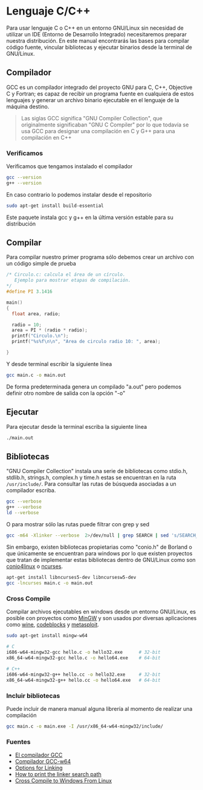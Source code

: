 # Lenguaje C/C++

Para usar lenguaje C o C++ en un entorno GNU/Linux sin necesidad de utilizar un IDE (Entorno de Desarrollo Integrado) necesitaremos preparar nuestra distribución. En este manual encontrarás las bases para compilar código fuente, vincular bibliotecas y ejecutar binarios desde la terminal de GNU/Linux.

## Compilador 

GCC es un compilador integrado del proyecto GNU para C, C++, Objective C y Fortran; es capaz de recibir un programa fuente en cualquiera de estos lenguajes y generar un archivo binario ejecutable en el lenguaje de la máquina destino.

> Las siglas GCC significa "GNU Compiler Collection", que originalmente significaban "GNU C Compiler" por lo que todavía se usa GCC para designar una compilación en C y G++ para una compilación en C++

### Verificamos

Verificamos que tengamos instalado el compilador

```sh
gcc --version
g++ --version
```

En caso contrario lo podemos instalar desde el repositorio

```sh
sudo apt-get install build-essential
```

Este paquete instala gcc y g++ en la última versión estable para su distribución

## Compilar

Para compilar nuestro primer programa sólo debemos crear un archivo con un código simple de prueba

```c
/* Circulo.c: calcula el área de un círculo.
   Ejemplo para mostrar etapas de compilación.
*/
#define PI 3.1416

main()
{
  float area, radio;

  radio = 10;
  area = PI * (radio * radio);
  printf("Circulo.\n");
  printf("%s%f\n\n", "Area de circulo radio 10: ", area);

}
```

Y desde terminal escribir la siguiente línea

```sh
gcc main.c -o main.out
```

De forma predeterminada genera un compilado "a.out" pero podemos definir otro nombre de salida con la opción "-o"

## Ejecutar

Para ejecutar desde la terminal escriba la siguiente línea

```sh
./main.out
```

## Bibliotecas

"GNU Compiler Collection" instala una serie de bibliotecas como stdio.h, stdlib.h, strings.h, complex.h y time.h estas se encuentran en la ruta `/usr/include/`. Para consultar las rutas de búsqueda asociadas a un compilador escriba.

```sh
gcc --verbose
g++ --verbose
ld --verbose
```

O para mostrar sólo las rutas puede filtrar con grep y sed

```sh
gcc -m64 -Xlinker --verbose  2>/dev/null | grep SEARCH | sed 's/SEARCH_DIR("=\?\([^"]\+\)"); */\1\n/g'  | grep -vE '^$'
```

Sin embargo, existen bibliotecas propietarias como "conio.h" de Borland o que únicamente se encuentran para windows por lo que existen proyectos que tratan de implementar estas bibliotecas dentro de GNU/Linux como son [conio4linux](https://sourceforge.net/projects/conio4linux/) o [ncurses](https://www.gnu.org/software/ncurses/).

```sh
apt-get install libncurses5-dev libncursesw5-dev
gcc -lncurses main.c -o main.out
```

### Cross Compile

Compilar archivos ejecutables en windows desde un entorno GNU/Linux, es posible con proyectos como [MinGW](https://sourceforge.net/p/mingw/mingw-org-wsl/ci/b4fe285fd979fae8364d3c70056584aaacd95e8b/tree/mingwrt/include/conio.h) y son usados por diversas aplicaciones como [wine](https://github.com/wine-mirror/wine/blob/master/include/msvcrt/conio.h), [codeblocks](www.codeblocks.org/downloads) y [metasploit](https://www.metasploit.com/download).

```sh
sudo apt-get install mingw-w64

# C
i686-w64-mingw32-gcc hello.c -o hello32.exe      # 32-bit
x86_64-w64-mingw32-gcc hello.c -o hello64.exe    # 64-bit
 
# C++
i686-w64-mingw32-g++ hello.cc -o hello32.exe     # 32-bit
x86_64-w64-mingw32-g++ hello.cc -o hello64.exe   # 64-bit
```

### Incluir bibliotecas
Puede incluir de manera manual alguna librería al momento de realizar una compilación

```sh
gcc main.c -o main.exe -I /usr/x86_64-w64-mingw32/include/
```

### Fuentes

* [El compilador GCC](https://iie.fing.edu.uy/~vagonbar/gcc-make/gcc.htm)
* [Compilador GCC-w64](https://sourceforge.net/projects/mingw-w64/)
* [Options for Linking](https://gcc.gnu.org/onlinedocs/gcc/Link-Options.html#Link-Options)
* [How to print the linker search path](https://stackoverflow.com/questions/9922949/how-to-print-the-ldlinker-search-path)
* [Cross Compile to Windows From Linux](https://arrayfire.com/cross-compile-to-windows-from-linux/)
